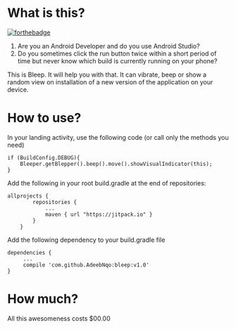 # What is this?

[![forthebadge](http://forthebadge.com/images/badges/as-seen-on-tv.svg)](http://forthebadge.com)

1. Are you an Android Developer and do you use Android Studio?
2. Do you sometimes click the run button twice within a short period of time but never know which build is currently running on your phone?

This is Bleep. It will help you with that. It can vibrate, beep or show a random view on installation of a new version of the application on your device.

# How to use?

In your landing activity, use the following code (or call only the methods you need)
```
if (BuildConfig.DEBUG){
    Bleeper.getBlepper().beep().move().showVisualIndicator(this);
}
```

Add the following in your root build.gradle at the end of repositories:

```
allprojects {
		repositories {
			...
			maven { url "https://jitpack.io" }
		}
	}
```

Add the following dependency to your build.gradle file

```
dependencies {
     ...
	 compile 'com.github.AdeebNqo:bleep:v1.0'
}
```

# How much?

All this awesomeness costs $00.00
